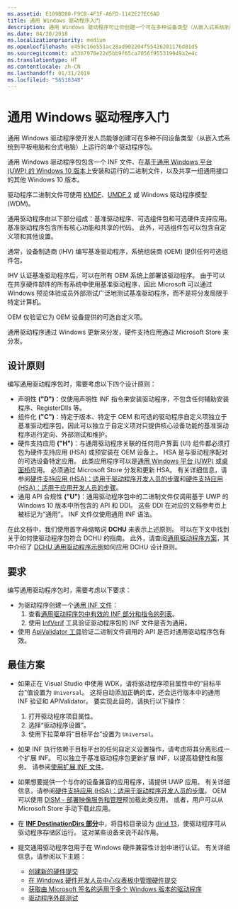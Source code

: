 ```yaml
---
ms.assetid: E109BD80-F9CB-4F1F-A6FD-1142E27EC6AD
title: 通用 Windows 驱动程序入门
description: 通用 Windows 驱动程序可让你创建一个可在多种设备类型（从嵌入式系统到平板电脑和电脑）上运行的驱动程序。
ms.date: 04/20/2018
ms.localizationpriority: medium
ms.openlocfilehash: e459c16e551ac28ad902204f55426281176d81d5
ms.sourcegitcommit: a33b7978e22d5bb9f65ca7056f955319049a2e4c
ms.translationtype: HT
ms.contentlocale: zh-CN
ms.lasthandoff: 01/31/2019
ms.locfileid: "56518348"
---
```

# <a name="getting-started-with-universal-windows-drivers"></a>通用 Windows 驱动程序入门

通用 Windows 驱动程序使开发人员能够创建可在多种不同设备类型（从嵌入式系统到平板电脑和台式电脑）上运行的单个驱动程序包。

通用 Windows 驱动程序包包含一个 INF 文件、在[基于通用 Windows 平台 (UWP) 的 Windows 10 版本](windows-10-editions-for-universal-drivers.md)上安装和运行的二进制文件，以及共享一组通用接口的其他 Windows 10 版本。

驱动程序二进制文件可使用 [KMDF](../wdf/index.md)、[UMDF 2](../wdf/getting-started-with-umdf-version-2.md) 或 Windows 驱动程序模型 (WDM)。

通用驱动程序由以下部分组成：基准驱动程序、可选组件包和可选硬件支持应用。 基准驱动程序包含所有核心功能和共享的代码。 此外，可选组件包可以包含自定义项和其他设置。

通常，设备制造商 (IHV) 编写基准驱动程序，系统组装商 (OEM) 提供任何可选组件包。

IHV 认证基准驱动程序后，可以在所有 OEM 系统上部署该驱动程序。 由于可以在共享硬件部件的所有系统中使用基准驱动程序，因此 Microsoft 可以通过 Windows 预览体验成员外部测试广泛地测试基准驱动程序，而不是将分发局限于特定计算机。 

OEM 仅验证它为 OEM 设备提供的可选自定义项。

通用驱动程序通过 Windows 更新来分发，硬件支持应用通过 Microsoft Store 来分发。

## <a name="design-principles"></a>设计原则

编写通用驱动程序包时，需要考虑以下四个设计原则：

* 声明性 **("D")**：仅使用声明性 INF 指令来安装驱动程序，不包含任何辅助安装程序、RegisterDlls 等。
* 组件化 **("C")**：特定于版本、特定于 OEM 和可选的驱动程序自定义项独立于基准驱动程序包，因此可以独立于自定义项对只提供核心设备功能的基准驱动程序进行定向、外部测试和维护。
* 硬件支持应用 **("H")**：与通用驱动程序关联的任何用户界面 (UI) 组件都必须打包为硬件支持应用 (HSA) 或预安装在 OEM 设备上。  HSA 是与驱动程序配对的可选设备特定应用。  此类应用程序可以是[通用 Windows 平台 (UWP)](https://docs.microsoft.com/windows/uwp/get-started/universal-application-platform-guide) 或[桌面桥](https://docs.microsoft.com/windows/uwp/porting/desktop-to-uwp-root)应用。  必须通过 Microsoft Store 分发和更新 HSA。  有关详细信息，请参阅[硬件支持应用 (HSA)：适用于驱动程序开发人员的步骤](../devapps/hardware-support-app--hsa--steps-for-driver-developers.md)和[硬件支持应用 (HSA)：适用于应用开发人员的步骤](../devapps/hardware-support-app--hsa--steps-for-app-developers.md)。
* 通用 API 合规性 **("U")**：通用驱动程序包中的二进制文件仅调用基于 UWP 的 Windows 10 版本中所包含的 API 和 DDI。 这些 DDI 在对应的文档参考页上被标记为“通用”。 INF 文件仅使用通用 INF 语法。

在此文档中，我们使用首字母缩略词 **DCHU** 来表示上述原则。
可以在下文中找到关于如何使驱动程序包符合 DCHU 的指南。
此外，请查阅[通用驱动程序方案](universal-driver-scenarios.md)，其中介绍了 [DCHU 通用驱动程序示例](https://github.com/Microsoft/Windows-driver-samples/tree/master/general/DCHU)如何应用 DCHU 设计原则。

## <a name="requirements"></a>要求

编写通用驱动程序包时，需要考虑以下要求：

*  为驱动程序创建一个[通用 INF 文件](../install/using-an-extension-inf-file.md)：
    1.  查看[通用驱动程序包中有效的 INF 部分和指令的列表](../install/using-a-universal-inf-file.md#which-inf-sections-are-invalid-in-a-universal-inf-file)。
    2.  使用 [InfVerif](../devtest/infverif.md) 工具验证驱动程序包的 INF 文件是否为通用。
*  使用 [ApiValidator 工具](validating-universal-drivers.md)验证二进制文件调用的 API 是否对通用驱动程序包有效。

## <a name="best-practices"></a>最佳方案

*  如果正在 Visual Studio 中使用 WDK，请将驱动程序项目属性中的“目标平台”值设置为 `Universal`。  这将自动添加正确的库，还会运行版本中的通用 INF 验证和 APIValidator。  要实现此目的，请执行以下操作：

    1. 打开驱动程序项目属性。
    2. 选择“驱动程序设置”。
    3. 使用下拉菜单将“目标平台”设置为 `Universal`。
    
*  如果 INF 执行依赖于目标平台的任何自定义设置操作，请考虑将其分离形成一个扩展 INF。  可以独立于基准驱动程序包更新扩展 INF，以提高稳健性和服务。  请参阅[使用扩展 INF 文件](../install/using-an-extension-inf-file.md)。
*  如果想要提供一个与你的设备兼容的应用程序，请提供 UWP 应用。  有关详细信息，请参阅[硬件支持应用 (HSA)：适用于驱动程序开发人员的步骤](../devapps/hardware-support-app--hsa--steps-for-driver-developers.md)。  OEM 可以使用 [DISM - 部署映像服务和管理](https://docs.microsoft.com/windows-hardware/manufacture/desktop/dism---deployment-image-servicing-and-management-technical-reference-for-windows)预加载此类应用。  或者，用户可以从 Microsoft Store 手动下载此应用。
*  在 [**INF DestinationDirs 部分**](../install/inf-destinationdirs-section.md)中，将目标目录设为 [dirid 13](../install/using-dirids.md)，使驱动程序可从驱动程序存储区运行。  这对某些设备来说不起作用。
*  提交通用驱动程序包用于在 Windows 硬件兼容性计划中进行认证。 有关详细信息，请参阅以下主题：

   *  [创建新的硬件提交](../dashboard/create-a-new-hardware-submission.md)
   *  [在 Windows 硬件开发人员中心仪表板中管理硬件提交](../dashboard/manage-your-hardware-submissions.md)
   *  [获取由 Microsoft 签名的适用于多个 Windows 版本的驱动程序](../dashboard/get-drivers-signed-by-microsoft-for-multiple-windows-versions.md)
   *  [驱动程序外部测试](../dashboard/driver-flighting.md)
